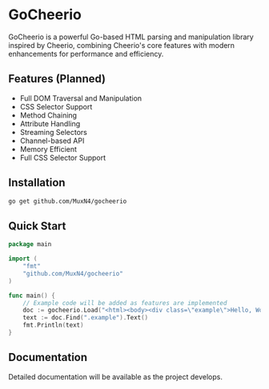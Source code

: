 # GoCheerio

GoCheerio is a powerful Go-based HTML parsing and manipulation library inspired by Cheerio, combining Cheerio's core features with modern enhancements for performance and efficiency.

## Features (Planned)

- Full DOM Traversal and Manipulation
- CSS Selector Support
- Method Chaining
- Attribute Handling
- Streaming Selectors
- Channel-based API
- Memory Efficient
- Full CSS Selector Support

## Installation

```bash
go get github.com/MuxN4/gocheerio
```

## Quick Start

```go
package main

import (
    "fmt"
    "github.com/MuxN4/gocheerio"
)

func main() {
    // Example code will be added as features are implemented
    doc := gocheerio.Load("<html><body><div class=\"example\">Hello, World!</div></body></html>")
    text := doc.Find(".example").Text()
    fmt.Println(text)
}
```

## Documentation

Detailed documentation will be available as the project develops.
